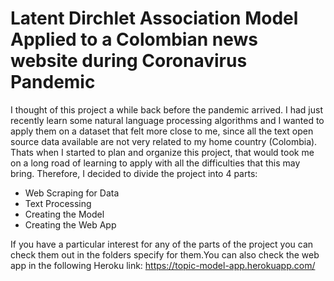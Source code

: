 # Latent Dirchlet Association Model Applied to a Colombian news website during Coronavirus Pandemic

I thought of this project a while back before the pandemic arrived. I had just recently learn some natural language processing algorithms and 
I wanted to apply them on a dataset that felt more close to me, since all the text open source data available are not very related to my home country (Colombia). Thats when I 
started to plan and organize this project, that would took me on a long road of learning to apply with all the difficulties that this may bring. Therefore, I decided to divide
the project into 4 parts:

- Web Scraping for Data
- Text Processing 
- Creating the Model
-  Creating the Web App 

If you have a particular interest for any of the parts of the project you can check them out in the folders specify for them.You can also check the web app in the following 
Heroku link: https://topic-model-app.herokuapp.com/
